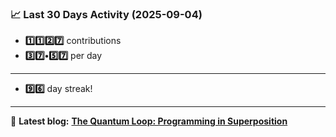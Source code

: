 <!--START_STATS-->
### 📈 Last 30 Days Activity (2025-09-04)  
- **1️⃣1️⃣2️⃣7️⃣** contributions  
- **3️⃣7️⃣•5️⃣7️⃣** per day
---
- **9️⃣6️⃣** day streak!
---
📝 **Latest blog:** [**The Quantum Loop: Programming in Superposition**](https://andriak.com/blog/quantum-loop)
<!--END_STATS-->
